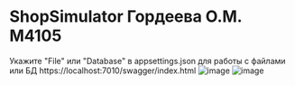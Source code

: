 # ShopSimulator Гордеева О.М. М4105
Укажите "File" или "Database" в appsettings.json для работы с файлами или БД
https://localhost:7010/swagger/index.html
![image](https://github.com/user-attachments/assets/1610ba77-1df0-428a-acfe-d7618f4ca708)
![image](https://github.com/user-attachments/assets/e731177b-fca5-4700-887b-acc135635ca6)
